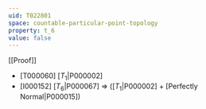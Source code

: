 ```yaml
---
uid: T022801
space: countable-particular-point-topology
property: t_6
value: false
---
```

[[Proof]]

* [T000060] [$T_1$|P000002]
* [I000152] [$T_6$|P000067] => ([$T_1$|P000002] + [Perfectly Normal|P000015])

